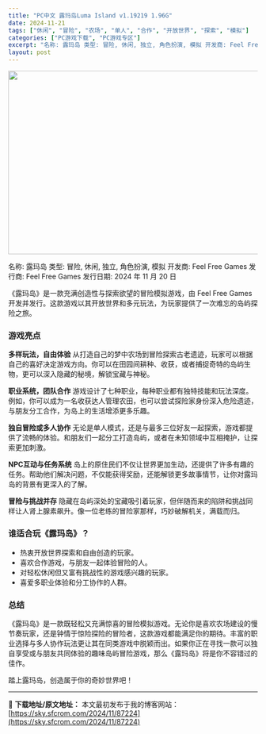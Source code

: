 ```yaml
---
title: "PC中文 露玛岛Luma Island v1.19219 1.96G"
date: 2024-11-21
tags: ["休闲", "冒险", "农场", "单人", "合作", "开放世界", "探索", "模拟"]
categories: ["PC游戏下载", "PC游戏专区"]
excerpt: "名称: 露玛岛 类型: 冒险, 休闲, 独立, 角色扮演, 模拟 开发商: Feel Free Games 发行商: Feel Free Games 发行日期: 2024 年 11 月 20 日 《露玛岛》是一款充满创造性与探索欲望的冒险模拟游戏，由 Feel Free Games 开发并发行。这款&hellip;"
layout: post
---
```


<img class="aligncenter size-full wp-image-87225" src="https://sky.sfcrom.com/wp-content/uploads/2024/11/2024112102270338.webp" alt="" width="660" height="370" />

名称: 露玛岛
类型: 冒险, 休闲, 独立, 角色扮演, 模拟
开发商: Feel Free Games
发行商: Feel Free Games
发行日期: 2024 年 11 月 20 日

《露玛岛》是一款充满创造性与探索欲望的冒险模拟游戏，由 Feel Free Games 开发并发行。这款游戏以其开放世界和多元玩法，为玩家提供了一次难忘的岛屿探险之旅。
<h3>游戏亮点</h3>
<strong>多样玩法，自由体验</strong>
从打造自己的梦中农场到冒险探索古老遗迹，玩家可以根据自己的喜好决定游戏方向。你可以在田园间耕种、收获，或者捕捉奇特的岛屿生物，更可以深入隐藏的秘境，解锁宝藏与神秘。

<strong>职业系统，团队合作</strong>
游戏设计了七种职业，每种职业都有独特技能和玩法深度。例如，你可以成为一名收获达人管理农田，也可以尝试探险家身份深入危险遗迹，与朋友分工合作，为岛上的生活增添更多乐趣。

<strong>独自冒险或多人协作</strong>
无论是单人模式，还是与最多三位好友一起探索，游戏都提供了流畅的体验。和朋友们一起分工打造岛屿，或者在未知领域中互相掩护，让探索更加刺激。

<strong>NPC互动与任务系统</strong>
岛上的原住民们不仅让世界更加生动，还提供了许多有趣的任务。帮助他们解决问题，不仅能获得奖励，还能解锁更多故事情节，让你对露玛岛的背景有更深入的了解。

<strong>冒险与挑战并存</strong>
隐藏在岛屿深处的宝藏吸引着玩家，但伴随而来的陷阱和挑战同样让人肾上腺素飙升。像一位老练的冒险家那样，巧妙破解机关，满载而归。
<h3>谁适合玩《露玛岛》？</h3>
<ul>
 	<li>热衷开放世界探索和自由创造的玩家。</li>
 	<li>喜欢合作游戏，与朋友一起体验冒险的人。</li>
 	<li>对轻松休闲但又富有挑战性的游戏感兴趣的玩家。</li>
 	<li>喜爱多职业体验和分工协作的人群。</li>
</ul>
<h3>总结</h3>
《露玛岛》是一款既轻松又充满惊喜的冒险模拟游戏。无论你是喜欢农场建设的慢节奏玩家，还是钟情于惊险探险的冒险者，这款游戏都能满足你的期待。丰富的职业选择与多人协作玩法更让其在同类游戏中脱颖而出。如果你正在寻找一款可以独自享受或与朋友共同体验的趣味岛屿冒险游戏，那么《露玛岛》将是你不容错过的佳作。

踏上露玛岛，创造属于你的奇妙世界吧！

---
📖 **下载地址/原文地址：** 本文最初发布于我的博客网站：[https://sky.sfcrom.com/2024/11/87224](https://sky.sfcrom.com/2024/11/87224)
